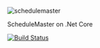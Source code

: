 
![schedulemaster ](https://files-cdn.cnblogs.com/files/hohoa/schedulemaster.ico)

ScheduleMaster on .Net Core

[![Build Status](https://dev.azure.com/591310381/ScheduleMasterCore/_apis/build/status/hey-hoho.ScheduleMasterCore?branchName=master)](https://dev.azure.com/591310381/ScheduleMasterCore/_build/latest?definitionId=4&branchName=master)
